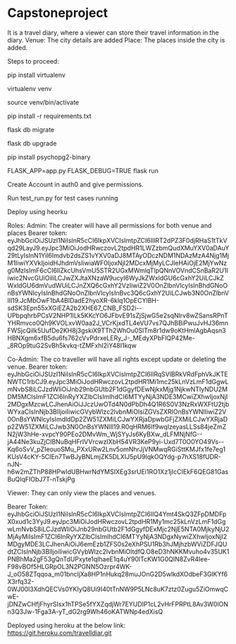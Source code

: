 # Capstoneproject
It is a travel diary, where a viewer can store their travel information in the diary.
Venue: The city details are added
Place: The places inside the city is added.

Steps to proceed:

pip install virtualenv    

virtualenv venv   

source venv/bin/activate

pip install -r requirements.txt

flask db migrate  

flask db upgrade

pip install psychopg2-binary

FLASK_APP=app.py FLASK_DEBUG=TRUE flask run

Create Account in auth0 and give permissions.

Run test_run.py for test cases running

Deploy using heorku


Roles:
Admin: The creater will have all permissions for both venue and places
Bearer token: eyJhbGciOiJSUzI1NiIsInR5cCI6IkpXVCIsImtpZCI6IllRT2dPZ3F0djRHaS1tTkVqd29LayJ9.eyJpc3MiOiJodHRwczovL2tpdHR1LWZzbmQudXMuYXV0aDAuY29tLyIsInN1YiI6Imdvb2dsZS1vYXV0aDJ8MTAyODczNDM1NDAzMzA4Njg1MjM1IiwiYXVkIjoidHJhdmVsIiwiaWF0IjoxNjI2MDcxMjMyLCJleHAiOjE2MjYwNzg0MzIsImF6cCI6IlZkcUhsVmU5STR2UGxMWmlqTlpQNnVOVndCSnBaR2U1Iiwic2NvcGUiOiIiLCJwZXJtaXNzaW9ucyI6WyJkZWxldGU6cGxhY2UiLCJkZWxldGU6dmVudWUiLCJnZXQ6cGxhY2VzIiwiZ2V0OnZlbnVlcyIsInBhdGNoOnBsYWNlcyIsInBhdGNoOnZlbnVlcyIsInBvc3Q6cGxhY2UiLCJwb3N0OnZlbnVlIl19.JcMbOwF1bA4BIDadE2hyoXR-6klq1OpECYlBH-sdSK3Epn55xXGiEZA2b2XHE67_CNB_FSD2i--UPbpqhrbPCsV2NHP1ILk5KKcYO6JFbvE91sZjSjwG5e2sqNlrv8wZSansRPnTYHRmvco0Qh9KVOLxvW0aa2J_VCrKjxdTL4eVU7vs7QJhBBiPwuJvHJ36mnFWSjcQiIk5UufDe2KH8j3gskiX9TTh2WhOu0SlTm8r1dw9oKtHmlAgbAqsn3HBNXgm6xfB5du6fs762cVvPdrxeLERy_J-_MEdyXPbFlQP42Me-_8ROp9tuG2SvBh5kvkq-tZMFxhI2iY48I1kqw


Co-Admin: The co traveller will have all rights except update or deleting the venue.
Bearer token:
eyJhbGciOiJSUzI1NiIsInR5cCI6IkpXVCIsImtpZCI6IlRqSVlBRkVRdFphVkJKTENWTC1rbCJ9.eyJpc3MiOiJodHRwczovL2tpdHR1Mi1mc25kLnVzLmF1dGgwLmNvbS8iLCJzdWIiOiJnb29nbGUtb2F1dGgyfDEwNjkxMjg1NjkwNTIyNDU2MDM5MCIsImF1ZCI6InRyYXZlbCIsImlhdCI6MTYyNjA3NDE3MCwiZXhwIjoxNjI2MDgxMzcwLCJhenAiOiJJczUwOTd4N0dPbDh4Q1R6S0V3NzRxWXFtU2tjbWYxaCIsInNjb3BlIjoiIiwicGVybWlzc2lvbnMiOlsiZGVsZXRlOnBsYWNlIiwiZ2V0OnBsYWNlcyIsImdldDp2ZW51ZXMiLCJwYXRjaDpwbGFjZXMiLCJwYXRjaDp2ZW51ZXMiLCJwb3N0OnBsYWNlIl19.R0qHRM6If9wqIzeyasLLSs84jeZmZN2jW3hHe-xvpcY90PEo2DMvWm_WjSYyJs6KyBXw_dLFMNjNfG--jA44Ne3kuZjCIBNuBqHFrIVVrcwzIXbH54VR3KeP9yi-Uxd7T0O0YO49Vs--Kq6oSvV_pZIeouoSMu_PXxURw2Lnv5omNhrJjVNMwqRGiSttKMJfx1fe7eg1KUsV4cKY-5CIEn7TwBJyBNLmjZK5DLXIJ5pU9lqkOQYdg-p7hXS18fUDR-nJN-h6w2mZThP88HPwIdUBHwrNdYMSIXEg3srUEi1RO1Xz1jIcCIEkF6QEG81GasBuQIqFIObJ7T-nTskjPg

Viewer: They can only view the places and venues.

Bearer Token:
eyJhbGciOiJSUzI1NiIsInR5cCI6IkpXVCIsImtpZCI6IlQ4Ymt4SkQ3ZFpDMDFpX0xud1c3YyJ9.eyJpc3MiOiJodHRwczovL2tpdHR1My1mc25kLnVzLmF1dGgwLmNvbS8iLCJzdWIiOiJnb29nbGUtb2F1dGgyfDExMjc2NjE5NTA0MjkyNjU2MjAyMiIsImF1ZCI6InRyYXZlbCIsImlhdCI6MTYyNjA3NDgxNywiZXhwIjoxNjI2MDgyMDE3LCJhenAiOiJ6emEzb1ZFS0s2eXhPSU1Rb3hJMjhzbWViZDFJQUdtZCIsInNjb3BlIjoiIiwicGVybWlzc2lvbnMiOltdfQ.O8eD3hNKKMvuho4v35UK1PNBhMa2gF53gQnTdUPxyte1qlhaeE1q4uY90lTcKW1G0QIN8ZvR4Iee-F98vBOf5HLGRpOL3N2PGNN5Ozrpr4WK-J_oO58ZTqqoa_m01bncljXa8HP1nHukq28muJOnG2D5wlkdXOdbeF3GlKYf6X3rfq32-0WJ00l3XdhQECVs0YKIyQ8Ui9I40tTnNW9P5LNc8uK7ztz0Zugu5ZiOmwqCwE-jDNZwCHfjFhyrSIsx1hTPSe5fYXZqdjWr7EYUDIP1cL2vHrFPRPtL8Av3W0lONn3Q3Jw-1Fga3A-yT_dG2rg9Wh46oKATWNp4edXisQ

Deployed using heroku at the below link:
https://git.heroku.com/travelldiar.git



